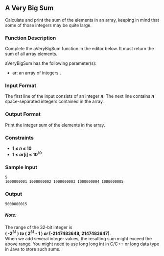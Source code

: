 ## A Very Big Sum
Calculate and print the sum of the elements in an array, keeping in mind that some of those integers may be quite large.

### Function Description
Complete the aVeryBigSum function in the editor below. It must return the sum of all array elements.

aVeryBigSum has the following parameter(s):
* ar: an array of integers .

### Input Format
The first line of the input consists of an integer ***n***.
The next line contains ***n*** space-separated integers contained in the array.

### Output Format
Print the integer sum of the elements in the array.

### Constraints
* **1 &le; _n_ &le; 10**
* **1 &le; _ar_[i] &le; 10<sup>10</sup>**

### Sample Input
```
5
1000000001 1000000002 1000000003 1000000004 1000000005
```

### Output
```
5000000015
```

##### Note:
The range of the 32-bit integer is<br>
**( -2<sup>31</sup> ) _to_ ( 2<sup>31</sup> - 1 ) _or_ [-2147483648, 2147483647]**.<br>
When we add several integer values, the resulting sum might exceed the above range. You might need to use long long int in C/C++ or long data type in Java to store such sums. 